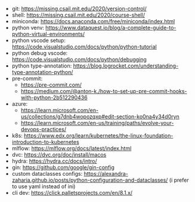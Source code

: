 - git: https://missing.csail.mit.edu/2020/version-control/
- shell: https://missing.csail.mit.edu/2020/course-shell/
- miniconda: https://docs.anaconda.com/free/miniconda/index.html
- python venv: https://www.dataquest.io/blog/a-complete-guide-to-python-virtual-environments/
- python vscode setup: https://code.visualstudio.com/docs/python/python-tutorial
- python debug vscode: https://code.visualstudio.com/docs/python/debugging
- python type-annotation: https://blog.logrocket.com/understanding-type-annotation-python/
- pre-commit:
    - https://pre-commit.com/
    - https://medium.com/@anton-k./how-to-set-up-pre-commit-hooks-with-python-2b512290436
- azure:
    - https://learn.microsoft.com/en-us/collections/g7dnb4wopozqxp#edit-section-ko0na4y34d0ryn
    - https://learn.microsoft.com/en-us/training/paths/evolve-your-devops-practices/
- k8s: https://www.edx.org/learn/kubernetes/the-linux-foundation-introduction-to-kubernetes
- mlflow: https://mlflow.org/docs/latest/index.html
- dvc: https://dvc.org/doc/install/macos
- hydra: https://hydra.cc/docs/intro/
- gin: https://github.com/google/gin-config
- custom dataclasses configs: https://alexandra-zaharia.github.io/posts/python-configuration-and-dataclasses/ (i prefer to use yaml instead of ini)
- cli dev: https://click.palletsprojects.com/en/8.1.x/
